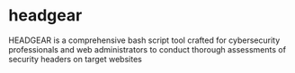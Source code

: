# headgear
HEADGEAR is a comprehensive bash script tool crafted for cybersecurity professionals and web administrators to conduct thorough assessments of security headers on target websites
